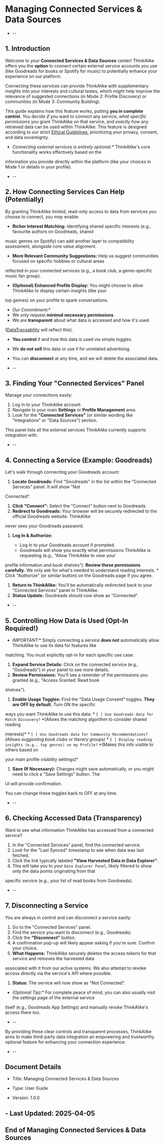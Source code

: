 # Managing Connected Services & Data Sources

* --

## 1. Introduction

Welcome to your **Connected Services & Data Sources** center! ThinkAlike offers you the **option** to connect certain
external service accounts you use (like Goodreads for books or Spotify for music) to potentially enhance your experience
on our platform.

Connecting these services can provide ThinkAlike with supplementary insights into your interests and cultural tastes,
which *might* help improve the relevance of suggested connections (in Mode 2: Profile Discovery) or communities (in Mode
3: Community Building).

This guide explains how this feature works, putting **you in complete control**. You decide *if* you want to connect any
service, *what specific permissions* you grant ThinkAlike on that service, and *exactly how* any retrieved data can be
used within ThinkAlike. This feature is designed according to our strict [Ethical
Guidelines](../../core/ethics/ethical_guidelines.md), prioritizing your privacy, consent, and data sovereignty.

* *Connecting external services is entirely optional.** ThinkAlike's core functionality works effectively based on the

information you provide directly within the platform (like your choices in Mode 1 or details in your profile).

* --

## 2. How Connecting Services Can Help (Potentially)

By granting ThinkAlike limited, read-only access to data from services you choose to connect, you *may* enable:

*   **Richer Interest Matching:** Identifying shared specific interests (e.g., favourite authors on Goodreads, shared

music genres on Spotify) can add another layer to compatibility assessment, alongside core value alignment.

*   **More Relevant Community Suggestions:** Help us suggest communities focused on specific hobbies or cultural areas

reflected in your connected services (e.g., a book club, a genre-specific music fan group).

*   **(Optional) Enhanced Profile Display:** You might choose to allow ThinkAlike to display certain insights (like your

top genres) on your profile to spark conversations.

* *Our Commitment:**
*   We only request **minimal necessary permissions**.
*   We are **transparent** about what data is accessed and how it's used

([DataTraceability](../../components/ui_components/data_traceability.md) will reflect this).
*   **You control** if and how this data is used via simple toggles.
*   We **do not sell** this data or use it for unrelated advertising.
*   You can **disconnect** at any time, and we will delete the associated data.

* --

## 3. Finding Your "Connected Services" Panel

Manage your connections easily:

1. Log in to your ThinkAlike account.
2. Navigate to your main **Settings** or **Profile Management** area.
3. Look for the **"Connected Services"** (or similar wording like "Integrations" or "Data Sources") section.

This panel lists all the external services ThinkAlike currently supports integration with.

* --

## 4. Connecting a Service (Example: Goodreads)

Let's walk through connecting your Goodreads account:

1. **Locate Goodreads:** Find "Goodreads" in the list within the "Connected Services" panel. It will show "Not

Connected".

1. **Click "Connect":** Select the "Connect" button next to Goodreads.
2. **Redirect to Goodreads:** Your browser will be securely redirected to the official Goodreads website. ThinkAlike

never sees your Goodreads password.

1. **Log In & Authorize:**

    *   Log in to your Goodreads account if prompted.
    *   Goodreads will show you exactly what permissions ThinkAlike is requesting (e.g., "Allow ThinkAlike to view your

profile information and book shelves"). **Review these permissions carefully.** We only ask for what's needed to
understand reading interests.
    *   Click "Authorize" (or similar button) on the Goodreads page if you agree.
1. **Return to ThinkAlike:** You'll be automatically redirected back to your "Connected Services" panel in ThinkAlike.
2. **Status Update:** Goodreads should now show as "Connected".

* --

## 5. Controlling How Data is Used (Opt-In Required!)

* *IMPORTANT:** Simply connecting a service **does not** automatically allow ThinkAlike to use its data for features like

matching. You must explicitly opt-in for each specific use case:

1. **Expand Service Details:** Click on the connected service (e.g., "Goodreads") in your panel to see more details.
2. **Review Permissions:** You'll see a reminder of the permissions you granted (e.g., "Access Granted: Read book

shelves").

1. **Enable Usage Toggles:** Find the "Data Usage Consent" toggles. **They are OFF by default.** Turn ON the specific

ways you want ThinkAlike to use this data:
    *   `[ ] Use Goodreads data for Match Discovery?` *(Allows the matching algorithm to consider shared reading

interests)*
    *   `[ ] Use Goodreads data for Community Recommendations?` *(Allows suggesting book clubs or literary groups)*
    *   `[ ] Display reading insights (e.g., top genres) on my Profile?` *(Makes this info visible to others based on

your main profile visibility settings)*

1. **Save (If Necessary):** Changes might save automatically, or you might need to click a "Save Settings" button. The

UI will provide confirmation.

You can change these toggles back to OFF at any time.

* --

## 6. Checking Accessed Data (Transparency)

Want to see what information ThinkAlike has accessed from a connected service?

1. In the "Connected Services" panel, find the connected service.
2. Look for the "Last Synced" timestamp to see when data was last fetched.
3. Click the link typically labeled **"View Harvested Data in Data Explorer"**.
4. This will take you to your `Data Explorer Panel`, likely filtered to show only the data points originating from that

specific service (e.g., your list of read books from Goodreads).

* --

## 7. Disconnecting a Service

You are always in control and can disconnect a service easily:

1. Go to the "Connected Services" panel.
2. Find the service you want to disconnect (e.g., Goodreads).
3. Click the **"Disconnect"** button.
4. A confirmation pop-up will likely appear asking if you're sure. Confirm your choice.
5. **What Happens:** ThinkAlike securely deletes the access tokens for that service and removes the harvested data

associated with it from our active systems. We also attempt to revoke access directly via the service's API where
possible.

1. **Status:** The service will now show as "Not Connected".

* *(Optional Tip):** For complete peace of mind, you can also usually visit the settings page of the external service

itself (e.g., Goodreads App Settings) and manually revoke ThinkAlike's access there too.

* --

By providing these clear controls and transparent processes, ThinkAlike aims to make third-party data integration an
empowering and trustworthy optional feature for enhancing your connection experience.

* --

## Document Details

* Title: Managing Connected Services & Data Sources

* Type: User Guide

* Version: 1.0.0

## - Last Updated: 2025-04-05

## End of Managing Connected Services & Data Sources
